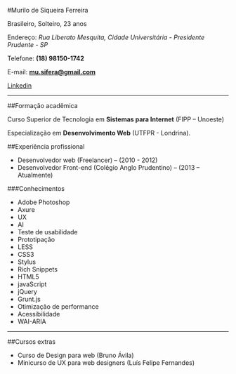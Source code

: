 #Murilo de Siqueira Ferreira

Brasileiro, Solteiro, 23 anos

Endereço: *Rua Liberato Mesquita,	Cidade Universitária	-	Presidente	Prudente	-	SP*

Telefone: **(18)	98150-1742**

E-mail: **mu.sifera@gmail.com**

[Linkedin](http://www.linkedin.com/in/muhroots)
___

##Formação acadêmica

Curso	Superior	de	Tecnologia	em	**Sistemas	para	Internet**	(FIPP	–	Unoeste)​

Especialização	em	**Desenvolvimento	Web**	(UTFPR	-	Londrina).


##Experiência	profissional	

* Desenvolvedor	web	(Freelancer)	–	(2010	-	2012)
* Desenvolvedor	Front-end	(Colégio	Anglo	Prudentino)	–	(2013	–	Atualmente)

###Conhecimentos	

* Adobe	Photoshop
* Axure
* UX
* AI
* Teste de usabilidade
* Prototipação
* LESS
* CSS3
* Stylus
* Rich Snippets
* HTML5
* javaScript
* jQuery
* Grunt.js
* Otimização de performance
* Acessibilidade
* WAI-ARIA

___

##Cursos extras	

* Curso	de	Design	para	web	(Bruno	Ávila)	
* Minicurso	de	UX	para	web	designers	(Luís	Felipe	Fernandes)
